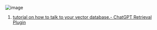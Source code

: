 ![image](https://github.com/harirajeev/learn_LLMS/assets/13446418/69c52eec-7619-400a-b069-e86dbe686d2f)

 1. [tutorial on how to talk to your vector database.- ChatGPT Retrieval Plugin](https://github.com/openai/chatgpt-retrieval-plugin)
